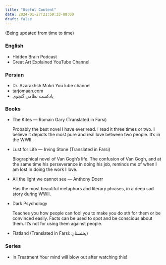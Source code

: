 ```yaml
---
title: "Useful Content"
date: 2024-01-27T21:59:33-08:00
draft: false
---
```


(Being updated from time to time)


### English
* Hidden Brain Podcast
* Great Art Explained YouTube Channel

### Persian
* Dr. Azarakhsh Mokri YouTube channel
* tarjomaan.com
* پادکست نظامی گنجوی

### Books
* The Kites — Romain Gary (Translated in Farsi)
    
    Probably the best novel I have ever read. I read it three times or two. I believe it depicts the most pure and real love between two people. It’s in the WWII.

* Lust for Life — Irving Stone (Translated in Farsi)

    Biographical novel of Van Gogh’s life. The confusion of Van Gogh, and at the same time his perseverance in doing his job, reminds me of when I am lost in doing the work I love.

* All the light we cannot see — Anthony Doerr
    
    Has the most beautiful metaphors and literary phrases, in a deep sad story during WWII.

* Dark Psychology

    Teaches you how people can fool you to make you do sth for them or be convinced easily. Facts can be used to spot and be conscious about them. It’s not for using them against people.

* Flatland (Translated in Farsi: پختستان)

### Series
* In Treatment
    Your mind will blow out after watching this!






